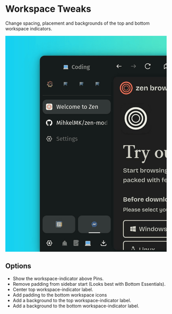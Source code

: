 
# Workspace Tweaks

Change spacing, placement and backgrounds of the top and bottom workspace indicators.

![Screenshot of customized workspace indicators](https://raw.githubusercontent.com/MihkelMK/zen-mods/refs/heads/main/workspace_tweaks/image.png)

## Options

- Show the workspace-indicator above Pins.
- Remove padding from sidebar start (Looks best with Bottom Essentials).
- Center top workspace-indicator label.
- Add padding to the bottom workspace icons
- Add a background to the top workspace-indicator label.
- Add a background to the bottom workspace-indicator label.
